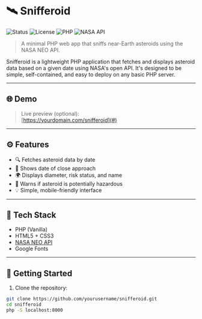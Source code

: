# 🛰️ Snifferoid

![Status](https://img.shields.io/badge/status-active-brightgreen.svg)
![License](https://img.shields.io/badge/license-MIT-blue.svg)
![PHP](https://img.shields.io/badge/php-%3E=7.0-blue.svg)
![NASA API](https://img.shields.io/badge/API-NASA%20NEO-yellow.svg)

> A minimal PHP web app that sniffs near-Earth asteroids using the NASA NEO API.

Snifferoid is a lightweight PHP application that fetches and displays asteroid data based on a given date using NASA's open API. It's designed to be simple, self-contained, and easy to deploy on any basic PHP server.

---

## 🌐 Demo

> Live preview (optional):  
> [https://yourdomain.com/snifferoid](#)

---

## ⚙️ Features

- 🔍 Fetches asteroid data by date  
- 📆 Shows date of close approach  
- 🌍 Displays diameter, risk status, and name  
- 🚨 Warns if asteroid is potentially hazardous  
- 💡 Simple, mobile-friendly interface  

---

## 🚀 Tech Stack

- PHP (Vanilla)
- HTML5 + CSS3
- [NASA NEO API](https://api.nasa.gov/)
- Google Fonts

---

## 🔑 Getting Started

1. Clone the repository:

```bash
git clone https://github.com/yourusername/snifferoid.git
cd snifferoid
php -S localhost:8000
